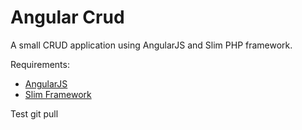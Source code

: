 Angular Crud
======================

A small CRUD application using AngularJS and Slim PHP framework.

Requirements:
  * <a href="http://angularjs.org/">AngularJS</a>
  * <a href="http://www.slimframework.com/">Slim Framework</a>


  Test git pull
